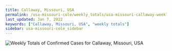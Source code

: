 ```yaml
---
title: Callaway, Missouri, USA
permalink: /usa-missouri-cole/weekly_totals/usa-missouri-callaway-weekly_totals.html
last_updated: Jan 7, 2022
keywords: ["Callaway, Missouri, USA", "weekly totals"]
sidebar: usa-missouri-cole_sidebar
---
```


![Weekly Totals of Confirmed Cases for Callaway, Missouri, USA](/covid_tracker/images/graphs/usa-missouri-callaway-weekly_totals_graph.png)
